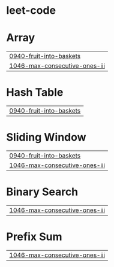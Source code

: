 # leet-code


# Array
|  |
| ------- |
| [0940-fruit-into-baskets](https://github.com/ymakwan1/leet-code/tree/master/0940-fruit-into-baskets) |
| [1046-max-consecutive-ones-iii](https://github.com/ymakwan1/leet-code/tree/master/1046-max-consecutive-ones-iii) |
# Hash Table
|  |
| ------- |
| [0940-fruit-into-baskets](https://github.com/ymakwan1/leet-code/tree/master/0940-fruit-into-baskets) |
# Sliding Window
|  |
| ------- |
| [0940-fruit-into-baskets](https://github.com/ymakwan1/leet-code/tree/master/0940-fruit-into-baskets) |
| [1046-max-consecutive-ones-iii](https://github.com/ymakwan1/leet-code/tree/master/1046-max-consecutive-ones-iii) |
# Binary Search
|  |
| ------- |
| [1046-max-consecutive-ones-iii](https://github.com/ymakwan1/leet-code/tree/master/1046-max-consecutive-ones-iii) |
# Prefix Sum
|  |
| ------- |
| [1046-max-consecutive-ones-iii](https://github.com/ymakwan1/leet-code/tree/master/1046-max-consecutive-ones-iii) |